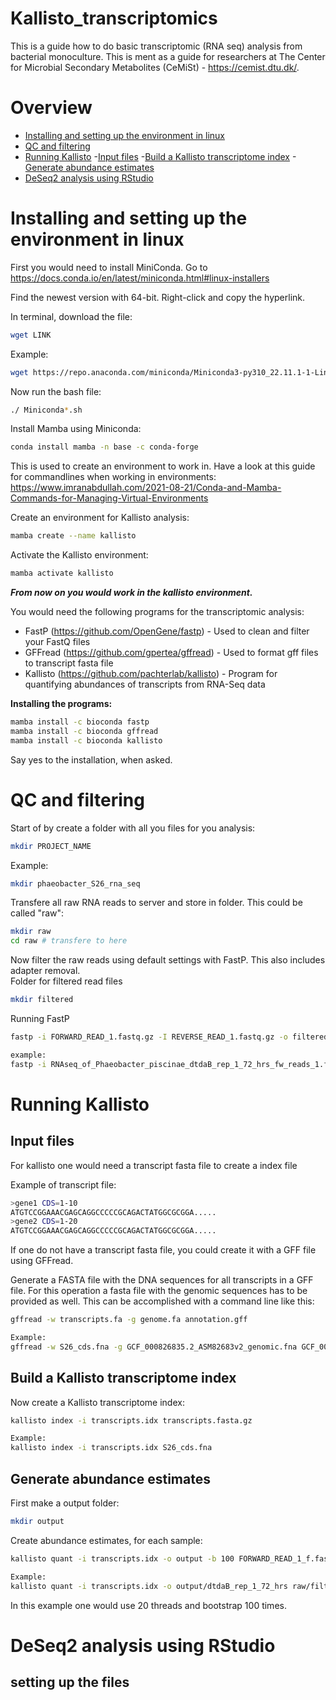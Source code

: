 # Kallisto_transcriptomics
This is a guide how to do basic transcriptomic (RNA seq) analysis from bacterial monoculture. This is ment as a guide for researchers at The Center for Microbial Secondary Metabolites (CeMiSt) - https://cemist.dtu.dk/.   

# Overview

- [Installing and setting up the environment in linux](#Installing-and-setting-up-the-environment-in-linux)
- [QC and filtering](#QC-and-filtering)
- [Running Kallisto](#Running-Kallisto)
  -[Input files](#Input-files)
  -[Build a Kallisto transcriptome index](#Build-a-Kallisto-transcriptome-index)
  -[Generate abundance estimates](#Generate-abundance-estimates)
- [DeSeq2 analysis using RStudio](#DeSeq2-analysis-using-RStudio)


# Installing and setting up the environment in linux

First you would need to install MiniConda. 
Go to https://docs.conda.io/en/latest/miniconda.html#linux-installers 

Find the newest version with 64-bit. Right-click and copy the hyperlink.

In terminal, download the file: 
```bash
wget LINK
```
Example: 
```bash
wget https://repo.anaconda.com/miniconda/Miniconda3-py310_22.11.1-1-Linux-x86_64.sh
```

Now run the bash file: 

```bash
./ Miniconda*.sh
```

Install Mamba using Miniconda:
```bash
conda install mamba -n base -c conda-forge
```
This is used to create an environment to work in. Have a look at this guide for commandlines when working in environments: 
https://www.imranabdullah.com/2021-08-21/Conda-and-Mamba-Commands-for-Managing-Virtual-Environments 

Create an environment for Kallisto analysis:
```bash
mamba create --name kallisto
```
Activate the Kallisto environment: 
```bash
mamba activate kallisto 
```
***From now on you would work in the kallisto environment.***

You would need the following programs for the transcriptomic analysis: 
- FastP (https://github.com/OpenGene/fastp) - Used to clean and filter your FastQ files 
- GFFread (https://github.com/gpertea/gffread) - Used to format gff files to transcript fasta file
- Kallisto (https://github.com/pachterlab/kallisto) - Program for quantifying abundances of transcripts from RNA-Seq data 

**Installing the programs:** 
```bash
mamba install -c bioconda fastp
mamba install -c bioconda gffread
mamba install -c bioconda kallisto
```
Say yes to the installation, when asked. 

# QC and filtering
Start of by create a folder with all you files for you analysis: 
```bash
mkdir PROJECT_NAME 
```
Example: 
```bash
mkdir phaeobacter_S26_rna_seq 
```
Transfere all raw RNA reads to server and store in folder. This could be called "raw": 
```bash
mkdir raw 
cd raw # transfere to here
```

Now filter the raw reads using default settings with FastP. This also includes adapter removal.  
Folder for filtered read files
```bash
mkdir filtered
```
Running FastP
```bash
fastp -i FORWARD_READ_1.fastq.gz -I REVERSE_READ_1.fastq.gz -o filtered/FORWARD_READ_1_f.fastq.gz -O filtered/REVERSE_READ_1_f.fastq.gz -h filtered/READS_1.html

example:
fastp -i RNAseq_of_Phaeobacter_piscinae_dtdaB_rep_1_72_hrs_fw_reads_1.fastq.gz -I RNAseq_of_Phaeobacter_piscinae_dtdaB_rep_1_72_hrs_fw_reads_2.fastq.gz -o filtered/RNAseq_of_Phaeobacter_piscinae_dtdaB_rep_1_72_hrs_fw_reads_1_f.fastq.gz -O filtered/RNAseq_of_Phaeobacter_piscinae_dtdaB_rep_1_72_hrs_fw_reads_2_f.fastq.gz -h filtered/dtdaB_rep_1_72_hrs_fw_reads_1.html
```

# Running Kallisto
## Input files 
For kallisto one would need a transcript fasta file to create a index file 

Example of transcript file: 
```bash
>gene1 CDS=1-10
ATGTCCGGAAACGAGCAGGCCCCCGCAGACTATGGCGCGGA.....
>gene2 CDS=1-20
ATGTCCGGAAACGAGCAGGCCCCCGCAGACTATGGCGCGGA.....
```
If one do not have a transcript fasta file, you could create it with a GFF file using GFFread. 

Generate a FASTA file with the DNA sequences for all transcripts in a GFF file. For this operation a fasta file with the genomic sequences has to be provided as well. This can be accomplished with a command line like this:
```bash
gffread -w transcripts.fa -g genome.fa annotation.gff

Example: 
gffread -w S26_cds.fna -g GCF_000826835.2_ASM82683v2_genomic.fna GCF_000826835.2_ASM82683v2_genomic.gff
```
## Build a Kallisto transcriptome index

Now create a Kallisto transcriptome index:
```bash
kallisto index -i transcripts.idx transcripts.fasta.gz

Example: 
kallisto index -i transcripts.idx S26_cds.fna
```

## Generate abundance estimates

First make a output folder: 
```bash
mkdir output
```

Create abundance estimates, for each sample: 
```bash
kallisto quant -i transcripts.idx -o output -b 100 FORWARD_READ_1_f.fastq.gz REVERSE_READ_1_f.fastq.gz -t 20

Example: 
kallisto quant -i transcripts.idx -o output/dtdaB_rep_1_72_hrs raw/filtered/RNAseq_of_Phaeobacter_piscinae_dtdaB_rep_1_72_hrs_fw_reads_1_f.fastq.gz raw/filtered/RNAseq_of_Phaeobacter_piscinae_dtdaB_rep_1_72_hrs_fw_reads_2_f.fastq.gz -t 20
```
In this example one would use 20 threads and bootstrap 100 times.


# DeSeq2 analysis using RStudio

## setting up the files
